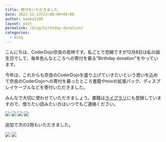 ```yaml
---
title: 寄付をいただきました
date: 2022-12-13T23:00:00+09:00
author: kwaka1208
layout: post
permalink: /blog/birthday-donation/
categories:
  - blog
---
```

こんにちは、CoderDojo奈良の若林です。私ごとで恐縮ですが12月8日は私の誕生日でして、毎年色んなところへの寄付を募る"Birthday donation"をやっています。

今年は、これからも奈良のCoderDojoを盛り上げていきたいという思いを込めて奈良のCoderDojoへの寄付を募ったところ書籍やtoioの拡張パック、ディスプレイケーブルなどを寄付いただきました。

みんなで大切に使わせていただきましょう。書籍は[ライブラリ](https://librize.com/coderdojo-nara-ikoma)にも登録していますので、借りたい読みたい方はいつでもご連絡ください。

![](/assets/images/2022/birthday-donation01.jpg)
![](/assets/images/2022/birthday-donation02.jpg)
![](/assets/images/2022/birthday-donation03.jpg)
![](/assets/images/2022/birthday-donation04.jpg)

追加で次の2冊もいただきました。

![](/assets/images/2022/birthday-donation05.jpg)
![](/assets/images/2022/birthday-donation06.jpg)
